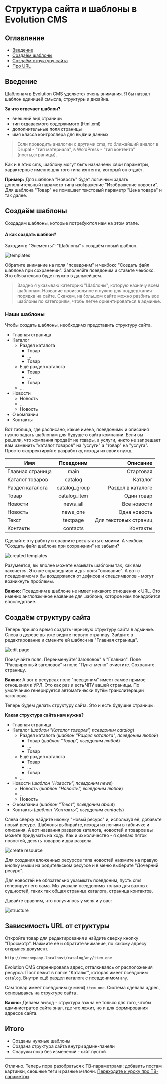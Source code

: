 # Структура сайта и шаблоны в Evolution CMS

## Оглавление

- [Введение](#part1)
- [Создаём шаблоны](#part2)
- [Создаём структуру сайта](#part3)
- [Про URL](#part4)

## Введение <a name="part1"></a>

Шаблонам в Evolution CMS уделяется очень внимания. Я бы назвал шаблон единицей смысла, структуры и дизайна.

**За что отвечает шаблон?**

- внешний вид страницы
- тип отдаваемого содержимого (html,xml)
- дополнительные поля страницы
- имя класса контроллера для выдачи данных

>Если проводить аналогии с другими cms, то ближайший аналог в Drupal - "тип материала", в WordPress - "тип контента" (посты,страницы).

Как и в этих cms, шаблону могут быть назначены *свои* параметры, характерные именно для того типа контента, который он отдаёт.

**Пример:** Для шаблона "Новость" будет логичным задать дополнительный параметр типа изображение "Изображение новости". Для шаблона "Товар" не помешает текстовый  параметр "Цена товара" и так далее.

## Создаём шаблоны <a name="part2"></a>

Создадим шаблоны, которые потребуются нам на этом этапе.

#### А как создать шаблон?

Заходим в "Элементы"-"Шаблоны" и создаём новый шаблон.

![templates](assets/images/s19.png)

Обратите внимание на поля "псевдоним" и чекбокс "Создать файл шаблона при сохранении". Заполняйте псевдоним и ставьте чекбокс. Это обязательно будет нужно в дальнейшем.

> Заодно я указываю категорию "Шаблоны", которую назначу всем шаблонам. Название произвольное и нужно для поддержания порядка на сайте. Скажем, на большом сайте можно разбить все шаблоны по категориям, чтобы легче ориентироваться в админке.

### Наши шаблоны

Чтобы создать шаблоны, необходимо представить структуру сайта.

- Главная страница
- Каталог
  - Раздел каталога
    - Товар
    - ...
    - Товар
  - Ещё раздел каталога
    - Товар
    - ...
    - Товар
  - ...
- Новости
  - Новость
  - ...
  - Новость
- О компании
-  Контакты

Вот таблица, где расписано, какие имена, псевдонимы и описания нужно задать шаблонам для будущего сайта компании.
Если вы решили, что компания продаёт не товары, а услуги, никто не запрещает вам изменить "каталог товаров" на "услуги" а "товар" на "услуга". Просто  скорректируйте разработку, исходя из своих нужд.

| Имя              | Псевдоним |      Описание |
| ---------------- | :-------: | ------------: |
| Главная страница | main         | Стартовая   |
| Каталог товаров  | catalog      | Каталог |
| Раздел каталога  | catalog_group| Раздел в каталоге |
| Товар            | catalog_item | Один товар |
| Новости          | news_all     | Все новости |
| Новость          | news_one     | Одна новость |
| Текст            | textpage     | Для текстовых страниц |
| Контакты         | contacts     | Контакты |


Сделайте эту работу и сравните результаты с моими.
А чекбокс "Создать файл шаблона при сохранении" не забыли?

![created templates](assets/images/s20.png)

Разумеется, вы вполне можете называть шаблоны так, как вам захочется. Это же справедливо и для поля "описание". А вот с псевдонимом я бы воздержался от дефисов и спецсимволов - могут возникнуть проблемы.

**Важно:** Псевдоним в шаблоне не имеет никакого отношения к URL. Это именно англоязычное название для шаблона, которое нам понадобится впоследствие.

## Создаём структуру сайта <a name="part3"></a>

Теперь пришло время создать черновую структуру сайта в админке.
Слева в дереве вы уже видите первую страницу. Зайдите в редактирование и смените ей шаблон на "Главная страница".

![edit page](assets/images/s21.png)

Поизучайте поля. Переименуйте"Заголовок" в "Главная". Поле "Расширенный заголовок" и поле "Пункт меню" очистите. Сохраните страницу.

**Важно:** А вот в ресурсах поле "псевдоним" имеет самое прямое отношения к УРЛ. Это как раз и есть ЧПУ вашей страницы. По умолчанию генерируется автоматически путём транслитерации заголовка.

Теперь будем делать структуру сайта. Это и есть будущие страницы.


**Какая структура сайта нам нужна?**

- Главная страница
- Каталог  (_шаблон "Каталог товаров", псевдоним catalog_)
  - Раздел каталога (_шаблон "Раздел каталога", псевдоним любой_)
    - Товар (_шаблон "Товар", псевдоним любой_)
    - ...
    - Товар
  - Ещё раздел каталога
    - Товар
    - ...
    - Товар
  - ...
- Новости (_шаблон "Новости", псевдоним news_)
  - Новость (_шаблон "Новость", псевдоним любой_)
  - ...
  - Новость
- О компании (_шаблон "Текст", псевдоним about_)
-  Контакты (_шаблон "Контакты", псевдоним contacts_)

Слева сверху найдите иконку "Новый ресурс" и, используя её, добавьте новый ресурс. Шаблоны выбирайте, исходя из логики в табличке и описания. А вот названия разделов каталога, новостей и товаров вы можете придумать на ходу. Как и их количество - я сделаю пяток новостей, десять товаров и два раздела.

![create resource](assets/images/s22.png)

Для создания вложенных ресурсов типа новостей нажмите на правую кнопку мыши на родительском ресурсе и в меню выберите "Дочерний ресурс".

Для новостей не обязательно указывать псевдоним, пусть cms генерирует его сама. Мы указали псевдонимы только для важных сущностей, таких так общая страница каталога, страница контактов.


Давайте сравним, что получилось у меня и у вас:

![structure](assets/images/s30.png)

## Зависимость URL от структуры <a name="part4"></a>

Откройте товар для редактирования и найдите сверху кнопку "Просмотр". Нажмите её и обратите внимание, по какому адресу открылся документ.

```
http://evocompany.localhost/catalog/any/item_one
```

Evolution CMS сгеренировала адрес, отталкиваясь от расположения ресурса. Пост лежит в папке "Каталог", которая имеет псевдоним `catalog`. Внутри ещё раздел каталога с псевдонимом `any`.

Сам товар  имеет псевдоним (у меня) `item_one`. Система сделала адрес, основываясь на структуре сайта .

**Важно:** Делаем вывод - структура важна не только для того, чтобы администратор сайта знал, где что лежит, но и для формирования адресов сайта.


## Итого

- Созданы нужные шаблоны
- Создана структура сайта внутри админ-панели
- Снаружи пока без изменений - сайт пустой

---

Отлично. Теперь пора разобраться с ТВ-параметрами: добавить постам картинки, сеошные теги и разные мелочи. [Переходите к уроку про ТВ-параметры](/005_%D0%A2%D0%92-%D0%BF%D0%B0%D1%80%D0%B0%D0%BC%D0%B5%D1%82%D1%80%D1%8B%20%D0%B2%20Evolution%20CMS.md).
